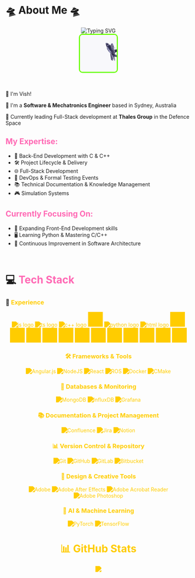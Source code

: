 # 🛸 About Me 🛸
<div align="center">
  <img src="https://readme-typing-svg.demolab.com?font=Fira+Code&weight=600&size=28&duration=4000&pause=1000&color=6AFF00&center=true&vCenter=true&random=false&width=535&lines=Welcome+to+my+Profile+%F0%9F%91%8B;Software+%26+Mechatronics+Engineer;Full-Stack+Developer" alt="Typing SVG" />
</div>

<div align="center">
  <kbd>
    <img alt="F22 Raptor" width="100" height="100" src="./assets/f22.gif"style="border: 3px solid rgb(106, 255, 0); border-radius: 10px;"/>
  </kbd>
</div>

&nbsp;

🔹 I'm Vish!

🔹 I'm a **Software & Mechatronics Engineer** based in Sydney, Australia

🔹 Currently leading Full-Stack development at **Thales Group** in the Defence Space

## <span style="color: #FF69B4"> My Expertise: </span>
  - 💪 Back-End Development with C & C++
  - 🛠️ Project Lifecycle & Delivery
  - 🌐 Full-Stack Development
  - 🔄 DevOps & Formal Testing Events
  - 📚 Technical Documentation & Knowledge Management
  - 🎮 Simulation Systems

## <span style="color: #FF69B4"> Currently Focusing On: </span>
  - 🎯 Expanding Front-End Development skills
  - 🖥️ Learning Python & Mastering C/C++
  - 🔨 Continuous Improvement in Software Architecture

&nbsp;

# 💻 <span style="color: #FF69B4"> Tech Stack</span>

### 🔧 <span style="filter: brightness(0) saturate(100%) invert(58%) sepia(93%) saturate(1265%) hue-rotate(5deg) brightness(119%) contrast(119%);">Experience</span>
<div align="center" style="filter: brightness(0) saturate(100%) invert(58%) sepia(93%) saturate(1265%) hue-rotate(5deg) brightness(119%) contrast(119%);">
<img src="https://cdn.jsdelivr.net/gh/devicons/devicon@latest/icons/javascript/javascript-plain.svg" width="40" height="40" alt="js logo"  />
<img src="https://cdn.jsdelivr.net/gh/devicons/devicon@latest/icons/typescript/typescript-plain.svg" width="40" height="40" alt="ts logo"  />
<img src="https://cdn.jsdelivr.net/gh/devicons/devicon@latest/icons/cplusplus/cplusplus-plain.svg" width="40" height="40" alt="c++ logo" />
<img src="https://github.com/devicons/devicon/blob/v2.16.0/icons/c/c-plain.svg" width="40" height="40" alt="c logo" />
<img src="https://cdn.jsdelivr.net/gh/devicons/devicon@latest/icons/python/python-plain.svg" width="40" height="40" alt="python logo"  />
<img src="https://cdn.jsdelivr.net/gh/devicons/devicon@latest/icons/html5/html5-plain.svg" width="40" height="40" alt="html logo"  />
<img src="https://github.com/devicons/devicon/blob/v2.16.0/icons/aftereffects/aftereffects-original.svg" width="40" height="40" alt="ae logo" />
<img src="https://github.com/devicons/devicon/blob/v2.16.0/icons/cmake/cmake-plain.svg" width="40" height="40" alt="cmake logo" />
<img src="https://github.com/devicons/devicon/blob/v2.16.0/icons/confluence/confluence-original.svg" width="40" height="40" alt="confluence logo" />
<img src="https://github.com/devicons/devicon/blob/v2.16.0/icons/jira/jira-original.svg" width="40" height="40" alt="jira logo" />
<img src="https://github.com/devicons/devicon/blob/v2.16.0/icons/docker/docker-plain.svg" width="40" height="40" alt="docker logo" />
<img src="https://github.com/devicons/devicon/blob/v2.16.0/icons/fortran/fortran-original.svg" width="40" height="40" alt="fortran logo" />
<img src="https://github.com/devicons/devicon/blob/v2.16.0/icons/gcc/gcc-original.svg" width="40" height="40" alt="gcc logo" />
<img src="https://github.com/devicons/devicon/blob/v2.16.0/icons/git/git-plain.svg" width="40" height="40" alt="git logo" />
<img src="https://github.com/devicons/devicon/blob/v2.16.0/icons/gitlab/gitlab-plain.svg" width="40" height="40" alt="gitlab logo" />
<img src="https://github.com/devicons/devicon/blob/v2.16.0/icons/grafana/grafana-plain.svg" width="40" height="40" alt="grafana logo" />
<img src="https://github.com/devicons/devicon/blob/v2.16.0/icons/vscode/vscode-original.svg" width="40" height="40" alt="vscode logo" />
<img src="https://github.com/devicons/devicon/blob/v2.16.0/icons/linux/linux-original.svg" width="40" height="40" alt="linux logo" />

### 🛠 Frameworks & Tools
![Angular.js](https://img.shields.io/badge/angular.js-%23E23237.svg?style=for-the-badge&logo=angularjs&logoColor=white) 
![NodeJS](https://img.shields.io/badge/node.js-6DA55F?style=for-the-badge&logo=node.js&logoColor=white) 
![React](https://img.shields.io/badge/react-%2320232a.svg?style=for-the-badge&logo=react&logoColor=%2361DAFB) 
![ROS](https://img.shields.io/badge/ros-%230A0FF9.svg?style=for-the-badge&logo=ros&logoColor=white)
![Docker](https://img.shields.io/badge/docker-%230db7ed.svg?style=for-the-badge&logo=docker&logoColor=white)
![CMake](https://img.shields.io/badge/CMake-%23008FBA.svg?style=for-the-badge&logo=cmake&logoColor=white)

### 💾 Databases & Monitoring
![MongoDB](https://img.shields.io/badge/MongoDB-%234ea94b.svg?style=for-the-badge&logo=mongodb&logoColor=white) 
![InfluxDB](https://img.shields.io/badge/InfluxDB-22ADF6?style=for-the-badge&logo=InfluxDB&logoColor=white)
![Grafana](https://img.shields.io/badge/grafana-%23F46800.svg?style=for-the-badge&logo=grafana&logoColor=white)

### 📚 Documentation & Project Management
![Confluence](https://img.shields.io/badge/confluence-%23172BF4.svg?style=for-the-badge&logo=confluence&logoColor=white)
![Jira](https://img.shields.io/badge/jira-%230A0FFF.svg?style=for-the-badge&logo=jira&logoColor=white)
![Notion](https://img.shields.io/badge/Notion-%23000000.svg?style=for-the-badge&logo=notion&logoColor=white)

### 📊 Version Control & Repository
![Git](https://img.shields.io/badge/git-%23F05033.svg?style=for-the-badge&logo=git&logoColor=white)
![GitHub](https://img.shields.io/badge/github-%23121011.svg?style=for-the-badge&logo=github&logoColor=white)
![GitLab](https://img.shields.io/badge/gitlab-%23181717.svg?style=for-the-badge&logo=gitlab&logoColor=white)
![Bitbucket](https://img.shields.io/badge/bitbucket-%230047B3.svg?style=for-the-badge&logo=bitbucket&logoColor=white)

### 🎨 Design & Creative Tools
![Adobe](https://img.shields.io/badge/adobe-%23FF0000.svg?style=for-the-badge&logo=adobe&logoColor=white) 
![Adobe After Effects](https://img.shields.io/badge/Adobe%20After%20Effects-9999FF.svg?style=for-the-badge&logo=Adobe%20After%20Effects&logoColor=white) 
![Adobe Acrobat Reader](https://img.shields.io/badge/Adobe%20Acrobat%20Reader-EC1C24.svg?style=for-the-badge&logo=Adobe%20Acrobat%20Reader&logoColor=white) 
![Adobe Photoshop](https://img.shields.io/badge/adobe%20photoshop-%2331A8FF.svg?style=for-the-badge&logo=adobe%20photoshop&logoColor=white)

### 🤖 AI & Machine Learning
![PyTorch](https://img.shields.io/badge/PyTorch-%23EE4C2C.svg?style=for-the-badge&logo=PyTorch&logoColor=white)
![TensorFlow](https://img.shields.io/badge/TensorFlow-%23FF6F00.svg?style=for-the-badge&logo=TensorFlow&logoColor=white)

# 📊 <span style="color: #FF69B4"> GitHub Stats </span>
![](https://github-readme-stats.vercel.app/api/top-langs/?username=vish8426&theme=rose&hide_border=false&include_all_commits=false&count_private=false&layout=compact)
